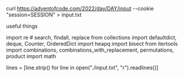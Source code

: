 curl https://adventofcode.com/2022/day/DAY/input --cookie "session=SESSION" > input.txt

useful things

import re # search, findall, replace
from collections import defaultdict, deque, Counter, OrderedDict
import heapq
import bisect
from itertools import combinations, combinations_with_replacement, permutations, product
import math

lines = [line.strip() for line in open("./input.txt", "r").readlines()]
